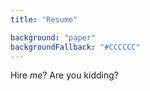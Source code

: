 ```yaml
---
title: "Resume"

background: "paper"
backgroundFallback: "#CCCCCC"
---
```


Hire *me*? Are you kidding?

